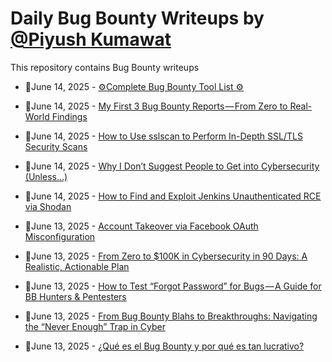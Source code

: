 # Daily Bug Bounty Writeups by [@Piyush Kumawat](https://twitter.com/piyush_supiy) 
This repository contains Bug Bounty writeups

<!-- BLOG-POST-LIST:START -->
 - 💯June 14, 2025 - [⚙️Complete Bug Bounty Tool List ⚙️](https://medium.com/infosec-ninja/%EF%B8%8Fcomplete-bug-bounty-tool-list-%EF%B8%8F-feade4710911?source=rss------bug_bounty-5) 

 - 💯June 14, 2025 - [My First 3 Bug Bounty Reports — From Zero to Real-World Findings](https://medium.com/@merida-/my-first-3-bug-bounty-reports-from-zero-to-real-world-findings-218daa967194?source=rss------bug_bounty-5) 

 - 💯June 14, 2025 - [How to Use sslscan to Perform In-Depth SSL/TLS Security Scans](https://medium.com/@vivekbhatt2002/how-to-use-sslscan-to-perform-in-depth-ssl-tls-security-scans-9ef2c81704b6?source=rss------bug_bounty-5) 

 - 💯June 14, 2025 - [Why I Don’t Suggest People to Get into Cybersecurity &lpar;Unless…&rpar;](https://medium.com/@vipulsonule71/why-i-dont-suggest-people-to-get-into-cybersecurity-unless-ecb511b5da44?source=rss------bug_bounty-5) 

 - 💯June 14, 2025 - [How to Find and Exploit Jenkins Unauthenticated RCE via Shodan](https://medium.com/@josekuttykunnelthazhebinu/how-to-find-and-exploit-jenkins-unauthenticated-rce-via-shodan-0bf0242e559e?source=rss------bug_bounty-5) 

 - 💯June 13, 2025 - [Account Takeover via Facebook OAuth Misconfiguration](https://medium.com/@elghzaly/account-takeover-via-facebook-oauth-misconfiguration-f5eb1a943873?source=rss------bug_bounty-5) 

 - 💯June 13, 2025 - [From Zero to $100K in Cybersecurity in 90 Days: A Realistic, Actionable Plan](https://krishna-cyber.medium.com/from-zero-to-100k-in-cybersecurity-in-90-days-a-realistic-actionable-plan-69edb195d925?source=rss------bug_bounty-5) 

 - 💯June 13, 2025 - [How to Test “Forgot Password” for Bugs — A Guide for BB Hunters &amp; Pentesters](https://medusa0xf.medium.com/how-to-test-forgot-password-for-bugs-a-guide-for-bb-hunters-pentesters-4d3043007714?source=rss------bug_bounty-5) 

 - 💯June 13, 2025 - [From Bug Bounty Blahs to Breakthroughs: Navigating the “Never Enough” Trap in Cyber](https://leviiatan.medium.com/from-bug-bounty-blahs-to-breakthroughs-navigating-the-never-enough-trap-in-cyber-fcb212072068?source=rss------bug_bounty-5) 

 - 💯June 13, 2025 - [¿Qué es el Bug Bounty y por qué es tan lucrativo?](https://tizimass.medium.com/qu%C3%A9-es-el-bug-bounty-y-por-qu%C3%A9-es-tan-lucrativo-9d10d204542b?source=rss------bug_bounty-5) 
<!-- BLOG-POST-LIST:END -->
